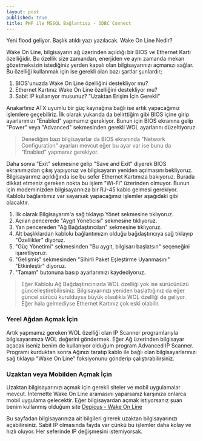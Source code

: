 ```yaml
---
layout: post
published: true
title: PHP ile MSSQL Bağlantısı - ODBC Connect
---
```

Yeni flood geliyor. Başlık atıldı yazı yazılacak.
Wake On Line Nedir?

Wake On Line, bilgisayarın ağ üzerinden açıldığı bir BIOS ve Ethernet Kartı özelliğidir. Bu özellik size zamandan, enerjiden ve aynı zamanda mekan gözetmeksizin istediğiniz yerden kapalı olan bilgisayarınızı açmanızı sağlar. Bu özelliği kullanmak için ise gerekli olan bazı şartlar şunlardır;

1. BIOS'unuzda Wake On Line özelliğini destekliyor mu?
2. Ethernet Kartınız Wake On Line özelliğini destekliyor mu?
3. Sabit IP kullanıyor musunuz? "Uzaktan Erişim İçin Gerekli"

Anakartınız ATX uyumlu bir güç kaynağına bağlı ise artık yapacağımız işlemlere geçebiliriz. İlk olarak yukarıda da belirttiğim gibi BIOS içine girip ayarlarımızı "Enabled" yapmamız gerekiyor. Bunun için BIOS ekranına gelip "Power" veya "Advanced" sekmesinden gerekli WOL ayarlarını düzeltiyoruz.

> Denediğim bazı bilgisayarlar da BIOS ekranında "Network Configuration" ayarları mevcut eğer bu ayar var ise bunu da "Enabled" yapmanız gerekiyor.

Daha sonra "Exit" sekmesine gelip "Save and Exit" diyerek BIOS ekranımızdan çıkış yapıyoruz ve bilgisayarın yeniden açılmasını bekliyoruz. Bilgisayarımız açıldığında ise bu sefer Ethernet Kartımıza bakıyoruz. Burada dikkat etmeniz gereken nokta bu işlem "Wi-Fi" üzerinden olmuyor. Bunun için modeminizden bilgisayarınıza bir RJ-45 kablo gelmesi gerekiyor. Kablolu bağlantımız var sayarsak yapacağımız işlemler aşağıdaki gibi olacaktır.

1. İlk olarak Bilgisayarım'a sağ tıklayıp Yönet sekmesine tıklıyoruz.
2. Açılan pencerede "Aygıt Yöneticisi" sekmesine tıklıyoruz.
3. Yan pencereden "Ağ Bağdaştırıcıları" sekmesine tıklıyoruz.
4. Alt başlıklardan kablolu bağlantımızın olduğu bağdaştırıcıya sağ tıklayıp "Özellikler" diyoruz.
5. "Güç Yönetimi" sekmesinden "Bu aygıt, bilgisarı başlatsın" seçeneğini işaretliyoruz.
6. "Gelişmiş" sekmesinden "Sihirli Paket Eşleştirme Uyanmasını" "Etkinleştir" diyoruz.
7. "Tamam" butonuna basıp ayarlarımızı kaydediyoruz.

> Eğer Kablolu Ağ Bağdaştırıcınızda WOL özelliği yok ise sürücünüzü güncelleştirebilirsiniz. Bilgisayarınızı yeniden başlattığınız da eğer güncel sürücü kurulduysa büyük olasılıkla WOL özelliği de geliyor. Eğer hala gelmediyse Ethernet Kartınız çok eski olabilir.

### Yerel Ağdan Açmak İçin

Artık yapmamız gereken WOL özelliği olan IP Scanner programlarıyla bilgisayarımıza WOL değerini göndermek. Eğer Ağ üzerinden bilgisayar açacak iseniz benim de kullanıyor olduğum program Advanced IP Scanner. Programı kurduktan sonra Ağınızı taratıp kablo ile bağlı olan bilgisayarlarınızı sağ tıklayıp "Wake On Line" foksiyonunu gönderip çalıştırabilirsiniz.

### Uzaktan veya Mobilden Açmak İçin

Uzaktan bilgisayarınızı açmak için gerekli siteler ve mobil uygulamalar mevcut. İnternette Wake On Line aramasını yaparsanız karşınıza onlarca mobil uygulama gelecektir. Eğer bilgisayardan açmak istiyorsanız şuan benim kullanmış olduğum site [Depicus - Wake On Line](https://www.depicus.com/wake-on-lan/woli "WOL") 

Bu sayfadan bilgisayarınıza ait bilgileri girerek uzaktan bilgisayarınızı açabilirsiniz. Sabit IP olmasında fayda var çünkü bu işlemler daha kolay ve hızlı oluyor. Her seferinde IP değişmesini istemiyorsak.


